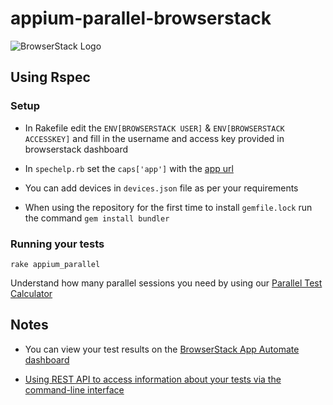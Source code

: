 # appium-parallel-browserstack


![BrowserStack Logo](https://d98b8t1nnulk5.cloudfront.net/production/images/layout/logo-header.png?1469004780)

## Using Rspec

### Setup

* In Rakefile edit the `ENV[BROWSERSTACK USER]` &  `ENV[BROWSERSTACK ACCESSKEY]` and fill in the username and access key provided in browserstack dashboard 

* In `spechelp.rb` set the `caps['app']` with the [app url ](https://www.browserstack.com/docs/app-automate/appium/getting-started/ruby#2-upload-your-app)

* You can add devices in `devices.json` file as per your requirements 

* When using the repository for the first time to install `gemfile.lock` run the command `gem install bundler`
 
### Running your tests

``rake appium_parallel``

 Understand how many parallel sessions you need by using our [Parallel Test Calculator](https://www.browserstack.com/automate/parallel-calculator?ref=github)


## Notes
* You can view your test results on the [BrowserStack App Automate dashboard](https://www.browserstack.com/app-automate)

* [Using REST API to access information about your tests via the command-line interface](https://www.browserstack.com/automate/rest-api)







